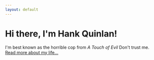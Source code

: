 ```yaml
---
layout: default
---
```

<div class="blurb">
	<h1>Hi there, I'm Hank Quinlan!</h1>
	<p>I'm best known as the horrible cop from <em>A Touch of Evil</em> Don't trust me. <a href="/cv">Read more about my life...</a></p>
</div><!-- /.blurb -->
